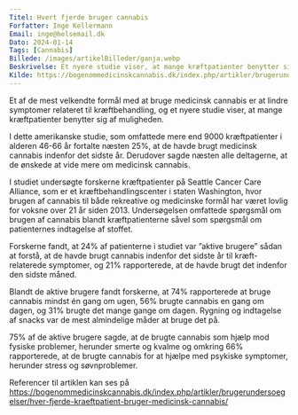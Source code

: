 ```yaml
---
Titel: Hvert fjerde bruger cannabis
Forfatter: Inge Kellermann
Email: inge@helsemail.dk
Dato: 2024-01-14
Tags: [Cannabis]
Billede: /images/artikelBilleder/ganja.webp
Beskrivelse: Et nyere studie viser, at mange kræftpatienter benytter sig af muligheden.
Kilde: https://bogenommedicinskcannabis.dk/index.php/artikler/brugerundersoegelser/hver-fjerde-kraeftpatient-bruger-medicinsk-cannabis/
---
```


Et af de mest velkendte formål med at bruge medicinsk cannabis er at lindre symptomer relateret til kræftbehandling, og et nyere studie viser, at mange kræftpatienter benytter sig af muligheden.

I dette amerikanske studie, som omfattede mere end 9000 kræftpatienter i alderen 46-66 år fortalte næsten 25%, at de havde brugt medicinsk cannabis indenfor det sidste år. Derudover sagde næsten alle deltagerne, at de ønskede at vide mere om medicinsk cannabis.

I studiet undersøgte forskerne kræftpatienter på Seattle Cancer Care Alliance, som er et kræftbehandlingscenter i staten Washington, hvor brugen af cannabis til både rekreative og medicinske formål har været lovlig for voksne over 21 år siden 2013. Undersøgelsen omfattede spørgsmål om brugen af cannabis blandt kræftpatienterne såvel som spørgsmål om patienternes indtagelse af stoffet.

Forskerne fandt, at 24% af patienterne i studiet var ”aktive brugere” sådan at forstå, at de havde brugt cannabis indenfor det sidste år til kræft-relaterede symptomer, og 21% rapporterede, at de havde brugt det indenfor den sidste måned.

Blandt de aktive brugere fandt forskerne, at 74% rapporterede at bruge cannabis mindst én gang om ugen, 56% brugte cannabis en gang om dagen, og 31% brugte det mange gange om dagen. Rygning og indtagelse af snacks var de mest almindelige måder at bruge det på.

75% af de aktive brugere sagde, at de brugte cannabis som hjælp mod fysiske problemer, herunder smerte og kvalme og omkring 66% rapporterede, at de brugte cannabis for at hjælpe med psykiske symptomer, herunder stress og søvnproblemer.

Referencer til artiklen kan ses på
https://bogenommedicinskcannabis.dk/index.php/artikler/brugerundersoegelser/hver-fjerde-kraeftpatient-bruger-medicinsk-cannabis/